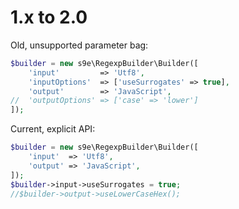 # 1.x to 2.0

Old, unsupported parameter bag:

```php
$builder = new s9e\RegexpBuilder\Builder([
	'input'         => 'Utf8',
	'inputOptions'  => ['useSurrogates' => true],
	'output'        => 'JavaScript',
//	'outputOptions' => ['case' => 'lower']
]);
```

Current, explicit API:

```php
$builder = new s9e\RegexpBuilder\Builder([
	'input'  => 'Utf8',
	'output' => 'JavaScript',
]);
$builder->input->useSurrogates = true;
//$builder->output->useLowerCaseHex();
```
